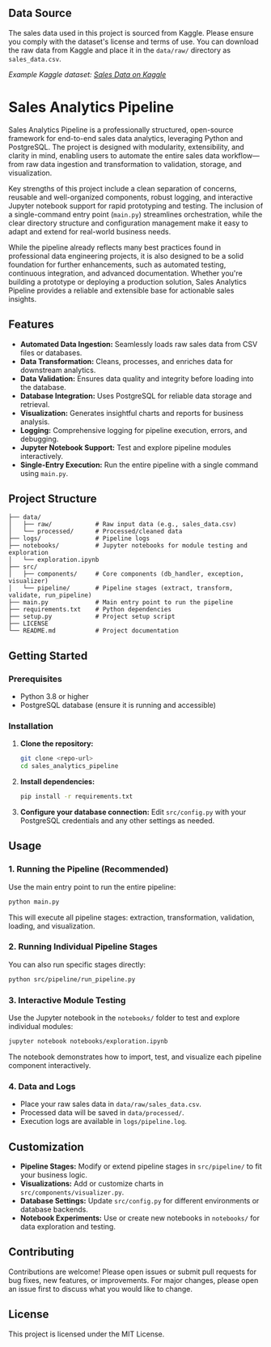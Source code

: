 ## Data Source

The sales data used in this project is sourced from Kaggle. Please ensure you comply with the dataset's license and terms of use. You can download the raw data from Kaggle and place it in the `data/raw/` directory as `sales_data.csv`.

*Example Kaggle dataset: [Sales Data on Kaggle](https://www.kaggle.com/datasets)*


# Sales Analytics Pipeline

Sales Analytics Pipeline is a professionally structured, open-source framework for end-to-end sales data analytics, leveraging Python and PostgreSQL. The project is designed with modularity, extensibility, and clarity in mind, enabling users to automate the entire sales data workflow—from raw data ingestion and transformation to validation, storage, and visualization.

Key strengths of this project include a clean separation of concerns, reusable and well-organized components, robust logging, and interactive Jupyter notebook support for rapid prototyping and testing. The inclusion of a single-command entry point (`main.py`) streamlines orchestration, while the clear directory structure and configuration management make it easy to adapt and extend for real-world business needs.

While the pipeline already reflects many best practices found in professional data engineering projects, it is also designed to be a solid foundation for further enhancements, such as automated testing, continuous integration, and advanced documentation. Whether you're building a prototype or deploying a production solution, Sales Analytics Pipeline provides a reliable and extensible base for actionable sales insights.

## Features

- **Automated Data Ingestion:** Seamlessly loads raw sales data from CSV files or databases.
- **Data Transformation:** Cleans, processes, and enriches data for downstream analytics.
- **Data Validation:** Ensures data quality and integrity before loading into the database.
- **Database Integration:** Uses PostgreSQL for reliable data storage and retrieval.
- **Visualization:** Generates insightful charts and reports for business analysis.
- **Logging:** Comprehensive logging for pipeline execution, errors, and debugging.
- **Jupyter Notebook Support:** Test and explore pipeline modules interactively.
- **Single-Entry Execution:** Run the entire pipeline with a single command using `main.py`.

## Project Structure
```
├── data/
│   ├── raw/            # Raw input data (e.g., sales_data.csv)
│   └── processed/      # Processed/cleaned data
├── logs/               # Pipeline logs
├── notebooks/          # Jupyter notebooks for module testing and exploration
│   └── exploration.ipynb
├── src/
│   ├── components/     # Core components (db_handler, exception, visualizer)
│   └── pipeline/       # Pipeline stages (extract, transform, validate, run_pipeline)
├── main.py             # Main entry point to run the pipeline
├── requirements.txt    # Python dependencies
├── setup.py            # Project setup script
├── LICENSE
└── README.md           # Project documentation
```

## Getting Started

### Prerequisites

- Python 3.8 or higher
- PostgreSQL database (ensure it is running and accessible)

### Installation

1. **Clone the repository:**
   ```sh
   git clone <repo-url>
   cd sales_analytics_pipeline
   ```
2. **Install dependencies:**
   ```sh
   pip install -r requirements.txt
   ```
3. **Configure your database connection:**
   Edit `src/config.py` with your PostgreSQL credentials and any other settings as needed.

## Usage

### 1. Running the Pipeline (Recommended)

Use the main entry point to run the entire pipeline:
```sh
python main.py
```
This will execute all pipeline stages: extraction, transformation, validation, loading, and visualization.

### 2. Running Individual Pipeline Stages

You can also run specific stages directly:
```sh
python src/pipeline/run_pipeline.py
```

### 3. Interactive Module Testing

Use the Jupyter notebook in the `notebooks/` folder to test and explore individual modules:
```sh
jupyter notebook notebooks/exploration.ipynb
```
The notebook demonstrates how to import, test, and visualize each pipeline component interactively.

### 4. Data and Logs

- Place your raw sales data in `data/raw/sales_data.csv`.
- Processed data will be saved in `data/processed/`.
- Execution logs are available in `logs/pipeline.log`.

## Customization

- **Pipeline Stages:** Modify or extend pipeline stages in `src/pipeline/` to fit your business logic.
- **Visualizations:** Add or customize charts in `src/components/visualizer.py`.
- **Database Settings:** Update `src/config.py` for different environments or database backends.
- **Notebook Experiments:** Use or create new notebooks in `notebooks/` for data exploration and testing.

## Contributing

Contributions are welcome! Please open issues or submit pull requests for bug fixes, new features, or improvements. For major changes, please open an issue first to discuss what you would like to change.

## License

This project is licensed under the MIT License.
